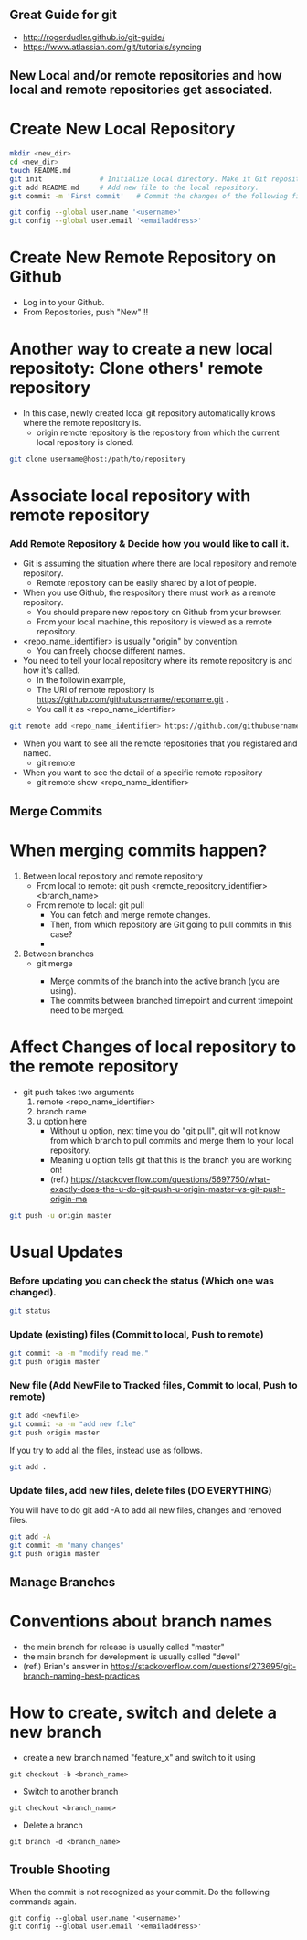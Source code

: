 Great Guide for git
------------------

* http://rogerdudler.github.io/git-guide/
* https://www.atlassian.com/git/tutorials/syncing


New Local and/or remote repositories and how local and remote repositories get associated.
------------------------------------------------------------------------------------------

Create New Local Repository
===========================

``` bash
mkdir <new_dir>
cd <new_dir>
touch README.md
git init              # Initialize local directory. Make it Git repository.
git add README.md     # Add new file to the local repository.
git commit -m 'First commit'   # Commit the changes of the following files. (In this case only README.md)

git config --global user.name '<username>'
git config --global user.email '<emailaddress>'
```


Create New Remote Repository on Github
=======================================

* Log in to your Github.
* From Repositories, push "New" !!


Another way to create a new local repositoty: Clone others' remote repository
=========================================

* In this case, newly created local git repository automatically knows where the remote repository is.
    + origin remote repository is the repository from which the current local repository is cloned.

``` bash 
git clone username@host:/path/to/repository
```

Associate local repository with remote repository
=================================================

### Add Remote Repository & Decide how you would like to call it.

* Git is assuming the situation where there are local repository and remote repository.
    + Remote repository can be easily shared by a lot of people.
* When you use Github, the respository there must work as a remote repository.
    + You should prepare new repository on Github from your browser.
    + From your local machine, this repository is viewed as a remote repository.
* <repo_name_identifier> is usually "origin" by convention.
    + You can freely choose different names.
* You need to tell your local repository where its remote repository is and how it's called.
    + In the followin example, 
    + The URI of remote repository is https://github.com/githubusername/reponame.git .
    + You call it as <repo_name_identifier>

``` bash
git remote add <repo_name_identifier> https://github.com/githubusername/reponame.git
```

* When you want to see all the remote repositories that you registared and named.
    + git remote
* When you want to see the detail of a specific remote repository
    + git remote show <repo_name_identifier>


Merge Commits
---------------------------

When merging commits happen?
============================

1. Between local repository and remote repository
    + From local to remote:   git push <remote_repository_identifier> <branch_name>
    + From remote to local:   git pull
        + You can fetch and merge remote changes.
        + Then, from which repository are Git going to pull commits in this case?
        + 
2. Between branches
    + git merge <branch>
        + Merge commits of the branch into the active branch (you are using).
        + The commits between branched timepoint and current timepoint need to be merged.


Affect Changes of local repository to the remote repository
============================================

* git push takes two arguments
    1. remote <repo_name_identifier>
    2. branch name
    3. u option here 
        + Without u option, next time you do "git pull", git will not know from which branch to pull commits and merge them to your local repository.
        + Meaning u option tells git that this is the branch you are working on!
        + (ref.) https://stackoverflow.com/questions/5697750/what-exactly-does-the-u-do-git-push-u-origin-master-vs-git-push-origin-ma

```bash
git push -u origin master
```



Usual Updates
=============

### Before updating you can check the status (Which one was changed).
``` bash
git status
```

### Update (existing) files (Commit to local, Push to remote)
``` bash
git commit -a -m "modify read me."
git push origin master
```

### New file (Add NewFile to Tracked files, Commit to local, Push to remote)
``` bash
git add <newfile>
git commit -a -m "add new file"
git push origin master
```

If you try to add all the files, instead use as follows.
``` bash
git add .
```

### Update files, add new files, delete files (DO EVERYTHING)
You will have to do git add -A to add all new files, changes and removed files. 
``` bash
git add -A
git commit -m "many changes"
git push origin master
```



Manage Branches
------------------

Conventions about branch names
=============================

* the main branch for release is usually called "master"
* the main branch for development is usually called "devel"
* (ref.) Brian's answer in https://stackoverflow.com/questions/273695/git-branch-naming-best-practices


How to create, switch and delete a new branch
==========================

* create a new branch named "feature_x" and switch to it using

```
git checkout -b <branch_name>
```

* Switch to another branch

```
git checkout <branch_name>
```

* Delete a branch

```
git branch -d <branch_name>
```


Trouble Shooting
----------------

When the commit is not recognized as your commit. Do the following commands again.
```
git config --global user.name '<username>'
git config --global user.email '<emailaddress>'
```

